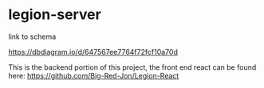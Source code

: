 # legion-server

link to schema

https://dbdiagram.io/d/647567ee7764f72fcf10a70d

This is the backend portion of this project, the front end react can be found here: https://github.com/Big-Red-Jon/Legion-React
